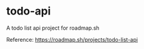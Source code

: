 # todo-api
A todo list api project for roadmap.sh

Reference: https://roadmap.sh/projects/todo-list-api
